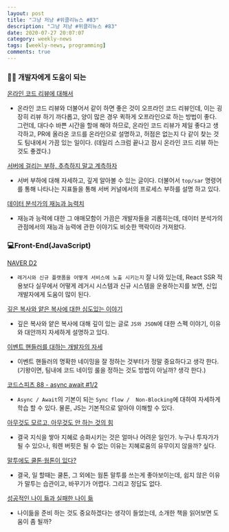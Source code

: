 ```yaml
---
layout: post
title: "그냥 저냥 #위클리뉴스 #83"
description: "그냥 저냥 #위클리뉴스 #83"
date: 2020-07-27 20:07:07
category: weekly-news
tags: [weekly-news, programming]
comments: true
---
```

  
### 👍🏻 개발자에게 도움이 되는

[온라인 코드 리뷰에 대해서](https://elky84.github.io/2020/07/19/about_online_code_review/)

- 온라인 코드 리뷰와 더불어서 같이 하면 좋은 것이 오프라인 코드 리뷰인데, 이는 굉장히 리뷰 하기 까다롭고, 양이 많은 경우 퀵하게 오프라인으로 하는 방법이 좋다. 그런데, 대다수 바쁜 시간을 할애 해야 하므로, 온라인 코드 리뷰가 제일 좋다고  생각하고, PR에 올라온 코드를 온라인으로 설명하고, 허점은 없는지 다 같이 찾는 것도 팀내에서 가끔 있는 일이다. (데일리 스크럼 끝나고 잠시 온라인 코드 리뷰 하는 것도 좋겠다.)

[서버에 걸리는 부하, 추측하지 말고 계측하자](https://injae-kim.github.io/dev/2020/07/09/how-to-check-single-server-load-average.html)

- 서버 부하에 대해 자세하고, 깊게 알아볼 수 있는 글이다. 더불어서 `top/sar` 명령어를 통해 나타나는 지표들을 통해 서버 커널에서의 프로세스 부하를 설명 하고 있다.

[데이터 분석가의 재능과 능력치](https://cojette.github.io/talentfordata/)

- 재능과 능력에 대한 그 애매모함이 가끔은 개발자들을 괴롭히는데, 데이터 분석가의 관점에서의 재능과 능력에 관한 이야기도 비슷한 맥락이라 가져왔다.

### 💻Front-End(JavaScript)

[NAVER D2](https://d2.naver.com/helloworld/2177909)

- `레거시와 신규 플랫폼을 어떻게 서비스에 노출 시키는지` 잘 나와 있는데, React SSR 적용보다 실무에서 어떻게 레거시 시스템과 신규 시스템을 운용하는지를 보면, 신입 개발자에게 도움이 많이 된다.

[깊은 복사와 얕은 복사에 대한 심도있는 이야기](https://medium.com/watcha/%EA%B9%8A%EC%9D%80-%EB%B3%B5%EC%82%AC%EC%99%80-%EC%96%95%EC%9D%80-%EB%B3%B5%EC%82%AC%EC%97%90-%EB%8C%80%ED%95%9C-%EC%8B%AC%EB%8F%84%EC%9E%88%EB%8A%94-%EC%9D%B4%EC%95%BC%EA%B8%B0-2f7d797e008a)

- 깊은 복사와 얕은 복사에 대해 깊이 있는 글로 `JS와 JSON`에 대한 스펙 이야기, 이유와 대안까지 자세하게 설명하고 있다.

[이벤트 핸들러를 대하는 개발자의 자세](https://blog.shiren.dev/2020-07-27-1/)

- 이벤트 핸들러의 명확한 네이밍을 잘 정하는 것부터가 정말 중요하다고 생각 한다. (기왕이면, 팀내에 코드 네이밍 룰을 정하는 것도 방법이 아닐까? 생각 한다.)

[코드스피츠 88 - async await #1/2](https://www.youtube.com/watch?v=H_Hb9IF7sfc&feature=youtu.be)

- `Async / Await`의 기본이 되는 `Sync flow /  Non-Blocking`에 대하여 자세하게 학습 할 수 있다. 물론, JS는 기본적으로 알아야 이해할 수 있다.

[아무것도 모르고, 아무것도 안 하는 것의 힘](https://ppss.kr/archives/220923?utm_source=feedburner&utm_medium=feed&utm_campaign=Feed%3A+ppss+%28%E3%85%8D%E3%85%8D%E3%85%85%E3%85%85%29)

- 결국 지식을 쌓아 지혜로 승화시키는 것은 얼마나 어려운 일인가. 누구나 투자가가 될 수 있으나, 워렌 버핏은 될 수 없는 이유는 지혜로움의 유무이지 않을까? 싶다.

[말투에도 쿨톤·웜톤이 있다?](https://ppss.kr/archives/222135?utm_source=feedburner&utm_medium=feed&utm_campaign=Feed%3A+ppss+%28%E3%85%8D%E3%85%8D%E3%85%85%E3%85%85%29)

- 결국, 일 할때는 쿨톤, 그 외에는 웜톤 말투를 쓰는게 좋아보이는데, 쉽지 않은 이유가 말투는 습관이고, 바꾸기가 어렵다. 그리고 정답도 없다.

[성공적인 나이 듦과 실패한 나이 듦](https://ppss.kr/archives/219417?utm_source=feedburner&utm_medium=feed&utm_campaign=Feed%3A+ppss+%28%E3%85%8D%E3%85%8D%E3%85%85%E3%85%85%29)

- 나이듦을 준비 하는 것도 중요하겠다는 생각이 들었는데, 소개한 책을 읽어보면 도움이 좀 될까?
